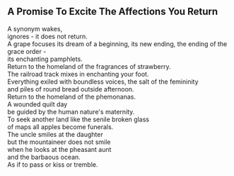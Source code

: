 A Promise To Excite The Affections You Return
---------------------------------------------
A synonym wakes,  
ignores - it does not return.  
A grape focuses its dream of a beginning, its new ending, the ending of the grace order -  
its enchanting pamphlets.  
Return to the homeland of the fragrances of strawberry.  
The railroad track mixes in enchanting your foot.  
Everything exiled with boundless voices, the salt of the femininity  
and piles of round bread outside afternoon.  
Return to the homeland of the phemonanas.  
A wounded quilt day  
be guided by the human nature's maternity.  
To seek another land like the senile broken glass  
of maps all apples become funerals.  
The uncle smiles at the daughter  
but the mountaineer does not smile  
when he looks at the pheasant aunt  
and the barbaous ocean.  
As if to pass or kiss or tremble.  
